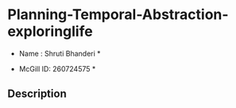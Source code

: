 # Planning-Temporal-Abstraction-exploringlife


* Name : Shruti Bhanderi *

* McGill ID: 260724575 *

Description
---------


